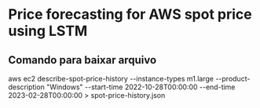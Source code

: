 # Price forecasting for AWS spot price using LSTM

## Comando para baixar arquivo

aws ec2 describe-spot-price-history --instance-types m1.large --product-description "Windows" --start-time 2022-10-28T00:00:00 --end-time 2023-02-28T00:00:00 > spot-price-history.json